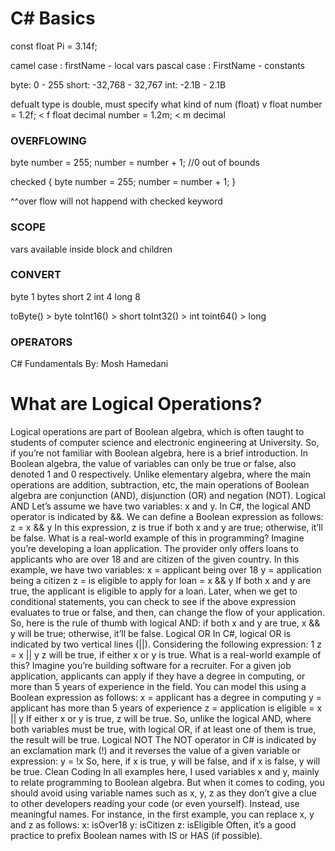 ﻿# C# Basics 

const float Pi = 3.14f;

camel case : firstName - local vars
pascal case : FirstName - constants

 byte: 0 - 255
 short: -32,768 - 32,767
 int: -2.1B - 2.1B

  defualt type is double, must specify what kind of num (float)
                   v
 float number = 1.2f;   < f float
 decimal number = 1.2m; < m decimal


### OVERFLOWING ###

 byte number = 255;
number = number + 1; //0 out of bounds

checked
{
    byte number = 255;
    number = number + 1;
}

^^over flow will not happend with checked keyword


### SCOPE ### 
vars available inside block and children

### CONVERT ###
byte     1 bytes
short    2
int      4
long     8

toByte()   > byte
toInt16() > short
toInt32() > int
toint64() > long

### OPERATORS ###
C# Fundamentals
By: Mosh Hamedani

# What are Logical Operations?
Logical operations are part of Boolean algebra, which is often taught to students of computer
science and electronic engineering at University. So, if you’re not familiar with Boolean algebra,
here is a brief introduction.
In Boolean algebra, the value of variables can only be true or false, also denoted 1 and 0
respectively. Unlike elementary algebra, where the main operations are addition, subtraction,
etc, the main operations of Boolean algebra are conjunction (AND), disjunction (OR) and
negation (NOT).
Logical AND
Let’s assume we have two variables: x and y. In C#, the logical AND operator is indicated by &&.
We can define a Boolean expression as follows:
z = x && y
In this expression, z is true if both x and y are true; otherwise, it’ll be false.
What is a real-world example of this in programming? Imagine you’re developing a loan
application. The provider only offers loans to applicants who are over 18 and are citizen of the
given country. In this example, we have two variables:
x = applicant being over 18
y = application being a citizen
z = is eligible to apply for loan = x && y
If both x and y are true, the applicant is eligible to apply for a loan.
Later, when we get to conditional statements, you can check to see if the above expression
evaluates to true or false, and then, can change the flow of your application.
So, here is the rule of thumb with logical AND: if both x and y are true, x && y will be true;
otherwise, it’ll be false.
Logical OR
In C#, logical OR is indicated by two vertical lines (||). Considering the following expression:
1
z = x || y
z will be true, if either x or y is true.
What is a real-world example of this? Imagine you’re building software for a recruiter. For a given
job application, applicants can apply if they have a degree in computing, or more than 5 years of
experience in the field. You can model this using a Boolean expression as follows:
x = applicant has a degree in computing
y = applicant has more than 5 years of experience
z = application is eligible = x || y
If either x or y is true, z will be true.
So, unlike the logical AND, where both variables must be true, with logical OR, if at least one of
them is true, the result will be true.
Logical NOT
The NOT operator in C# is indicated by an exclamation mark (!) and it reverses the value of a
given variable or expression:
y = !x
So, here, if x is true, y will be false, and if x is false, y will be true.
Clean Coding
In all examples here, I used variables x and y, mainly to relate programming to Boolean algebra.
But when it comes to coding, you should avoid using variable names such as x, y, z as they don’t
give a clue to other developers reading your code (or even yourself). Instead, use meaningful
names. For instance, in the first example, you can replace x, y and z as follows:
x: isOver18
y: isCitizen
z: isEligible
Often, it’s a good practice to prefix Boolean names with IS or HAS (if possible).